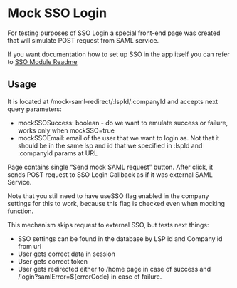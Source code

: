# Mock SSO Login
For testing purposes of SSO Login a special front-end page was created that will simulate POST request from SAML service.

If you want documentation how to set up SSO in the app itself you can refer to [SSO Module Readme](../../../../app/components/sso/Readme.md)

## Usage
It is located at /mock-saml-redirect/:lspId/:companyId and accepts next query parameters:

* mockSSOSuccess: boolean - do we want to emulate success or failure, works only when mockSSO=true
* mockSSOEmail: email of the user that we want to login as. Not that it should be in the same lsp and id that we specified in :lspId and :companyId params at URL

Page contains single “Send mock SAML request” button.
After click, it sends POST request to SSO Login Callback as if it was external SAML Service.

Note that you still need to have useSSO flag enabled in the company settings for this to work, because this flag is checked even when mocking function. 

This mechanism skips request to external SSO, but tests next things:
* SSO settings can be found in the database by LSP id and Company id from url
* User gets correct data in session
* User gets correct token
* User gets redirected either to /home page in case of success and /login?samlError=${errorCode} in case of failure. 
